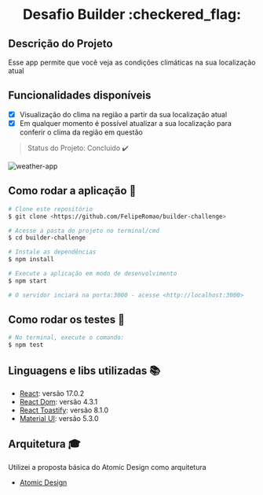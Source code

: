 <h1 align="center">Desafio Builder :checkered_flag:</h1>

## Descrição do Projeto

<p align="justify">Esse app permite que você veja as condições climáticas na sua localização atual</p>

## Funcionalidades disponíveis

- [x] Visualização do clima na região a partir da sua localização atual
- [x] Em qualquer momento é possível atualizar a sua localização para conferir o clima da região em questão

> Status do Projeto: Concluido :heavy_check_mark:

![weather-app](https://user-images.githubusercontent.com/29839394/150547596-987f9ea8-f079-4f4e-a5b5-ff1f302bb3f1.jpeg)

## Como rodar a aplicação :dizzy:

```bash
# Clone este repositório
$ git clone <https://github.com/FelipeRomao/builder-challenge>

# Acesse a pasta do projeto no terminal/cmd
$ cd builder-challenge

# Instale as dependências
$ npm install

# Execute a aplicação em modo de desenvolvimento
$ npm start

# O servidor inciará na porta:3000 - acesse <http://localhost:3000>
```

## Como rodar os testes :rocket:

```bash
# No terminal, execute o comando:
$ npm test
```

## Linguagens e libs utilizadas :books:

- [React](https://reactjs.org/): versão 17.0.2
- [React Dom](https://reactjs.org/): versão 4.3.1
- [React Toastify](https://github.com/fkhadra/react-toastify): versão 8.1.0
- [Material UI](https://mui.com/): versão 5.3.0

## Arquitetura :mortar_board:

<p align="justify">Utilizei a proposta básica do Atomic Design como arquitetura</p>

- [Atomic Design](https://bradfrost.com/blog/post/atomic-web-design/)

